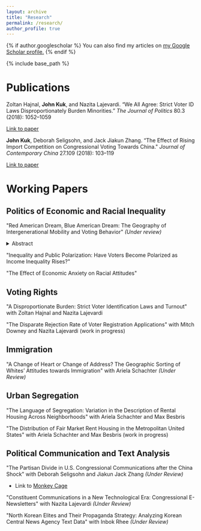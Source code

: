 ```yaml
---
layout: archive
title: "Research"
permalink: /research/
author_profile: true
---
```


{% if author.googlescholar %}
  You can also find my articles on <u><a href="{{author.googlescholar}}">my Google Scholar profile</a>.</u>
{% endif %}

{% include base_path %}

Publications
======
Zoltan Hajnal, **John Kuk**, and Nazita Lajevardi. “We All Agree: Strict Voter ID Laws Disproportionately Burden Minorities.” *The Journal of Politics* 80.3 (2018): 1052–1059

[Link to paper](https://www.journals.uchicago.edu/doi/abs/10.1086/696617)

**John Kuk**, Deborah Seligsohn, and Jack Jiakun Zhang. “The Effect of Rising Import Competition on Congressional Voting Towards China." *Journal of Contemporary China* 27.109 (2018): 103–119

[Link to paper](https://www.tandfonline.com/doi/abs/10.1080/10670564.2017.1363024)




Working Papers
=======

## Politics of Economic and Racial Inequality 
"Red American Dream, Blue American Dream: The Geography of Intergenerational Mobility and Voting Behavior" *(Under review)*
<details><summary>Abstract</summary>
<p>
What happens to voters’ hearts and minds when the reality of the American Dream is shifting? The United States has long been called the “Land of Opportunity” with its high levels of social mobility long considered to be the bedrock of American exceptionalism. However, recent research on intergenerational mobility has found large geographical differences within the United States. In this article, I develop a theory explaining why the level of intergenerational mobility in voters’ neighborhoods is correlated with voting behavior. I show that county level-measured mobility is positively correlated with Republican vote share and the individual probability of voting Republican. This article also provides an explanation why poor voters support Republican candidates. Low-income voters vote Republican in the presence of the prospect that hard work will offer them an opportunity to succeed. Low-income voters’ likelihood of voting Republican is more strongly correlated with intergenerational mobility than middle- and high-income voters.
  </p>
</details>


"Inequality and Public Polarization: Have Voters Become Polarized as Income Inequality Rises?"


"The Effect of Economic Anxiety on Racial Attitudes"

## Voting Rights
"A Disproportionate Burden: Strict Voter Identification Laws and Turnout" with Zoltan Hajnal and Nazita Lajevardi

"The Disparate Rejection Rate of Voter Registration Applications" with Mitch Downey and Nazita Lajevardi (work in progress)

## Immigration
"A Change of Heart or Change of Address? The Geographic Sorting of Whites’ Attitudes towards Immigration" with Ariela Schachter *(Under Review)*

## Urban Segregation

"The Language of Segregation: Variation in the Description of Rental Housing Across Neighborhoods" with Ariela Schachter and Max Besbris

"The Distribution of Fair Market Rent Housing in the Metropolitan United States" with Ariela Schachter and Max Besbris (work in progress)

## Political Communication and Text Analysis

"The Partisan Divide in U.S. Congressional Communications after the China Shock" with Deborah Seligsohn and Jiakun Jack Zhang *(Under Review)*
- Link to [Monkey Cage](https://www.washingtonpost.com/news/monkey-cage/?utm_term=.b0a13be7cdcc)

"Constituent Communications in a New Technological Era: Congressional E-Newsletters" with Nazita Lajevardi *(Under Review)*

"North Korean Elites and Their Propaganda Strategy: Analyzing Korean Central News Agency Text Data" with Inbok Rhee *(Under Review)*
